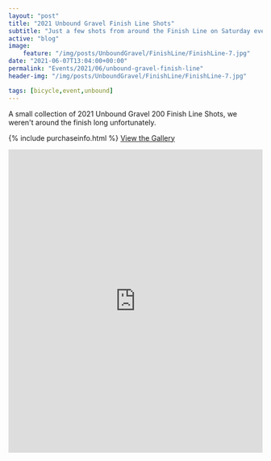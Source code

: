 ```yaml
---
layout: "post"
title: "2021 Unbound Gravel Finish Line Shots"
subtitle: "Just a few shots from around the Finish Line on Saturday evening"
active: "blog"
image:
    feature: "/img/posts/UnboundGravel/FinishLine/FinishLine-7.jpg"
date: "2021-06-07T13:04:00+00:00"
permalink: "Events/2021/06/unbound-gravel-finish-line"
header-img: "/img/posts/UnboundGravel/FinishLine/FinishLine-7.jpg"

tags: [bicycle,event,unbound]
---
```


A small collection of 2021 Unbound Gravel 200 Finish Line Shots, we weren't around the finish long unfortunately. 

{% include purchaseinfo.html %}
[View the Gallery](https://photos.rainbowmarks.com/2021/Bikes/Unbound-Gravel-2021/2021-Unbound-Gravel-Finish-Line-Shots)

<iframe src="https://photos.rainbowmarks.com/frame/slideshow?key=DvVbwJ&speed=3&transition=fade&autoStart=1&captions=0&navigation=0&playButton=0&randomize=0&transitionSpeed=2" width="100%" height="600" frameborder="no" scrolling="no"></iframe>